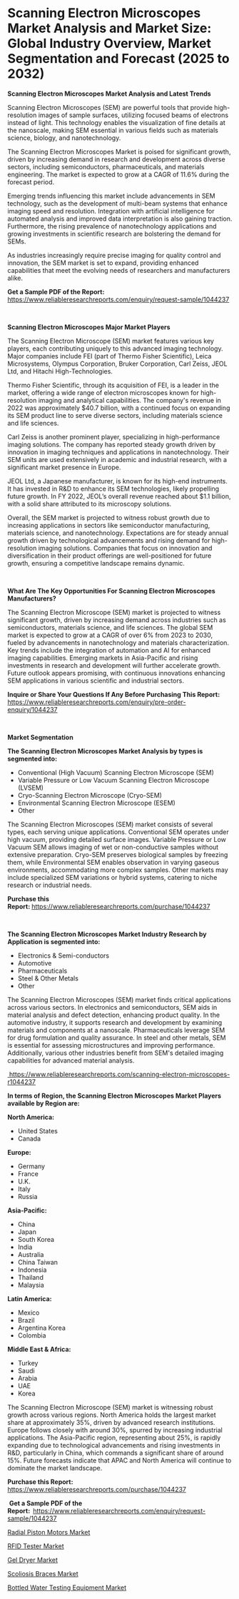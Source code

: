 <p><h1>Scanning Electron Microscopes Market Analysis and Market Size: Global Industry Overview, Market Segmentation and Forecast (2025 to 2032)</h1></p><p><strong>Scanning Electron Microscopes Market Analysis and Latest Trends</strong></p>
<p><p>Scanning Electron Microscopes (SEM) are powerful tools that provide high-resolution images of sample surfaces, utilizing focused beams of electrons instead of light. This technology enables the visualization of fine details at the nanoscale, making SEM essential in various fields such as materials science, biology, and nanotechnology.</p><p>The Scanning Electron Microscopes Market is poised for significant growth, driven by increasing demand in research and development across diverse sectors, including semiconductors, pharmaceuticals, and materials engineering. The market is expected to grow at a CAGR of 11.6% during the forecast period. </p><p>Emerging trends influencing this market include advancements in SEM technology, such as the development of multi-beam systems that enhance imaging speed and resolution. Integration with artificial intelligence for automated analysis and improved data interpretation is also gaining traction. Furthermore, the rising prevalence of nanotechnology applications and growing investments in scientific research are bolstering the demand for SEMs. </p><p>As industries increasingly require precise imaging for quality control and innovation, the SEM market is set to expand, providing enhanced capabilities that meet the evolving needs of researchers and manufacturers alike.</p></p>
<p><strong>Get a Sample PDF of the Report:&nbsp;</strong> <a href="https://www.reliableresearchreports.com/enquiry/request-sample/1044237?utm_campaign=102&utm_medium=2&utm_source=Github&utm_content=ia&utm_term=18022025&utm_id=scanning-electron-microscopes">https://www.reliableresearchreports.com/enquiry/request-sample/1044237</a></p>
<p>&nbsp;</p>
<p><strong>Scanning Electron Microscopes Major Market Players</strong></p>
<p><p>The Scanning Electron Microscope (SEM) market features various key players, each contributing uniquely to this advanced imaging technology. Major companies include FEI (part of Thermo Fisher Scientific), Leica Microsystems, Olympus Corporation, Bruker Corporation, Carl Zeiss, JEOL Ltd, and Hitachi High-Technologies. </p><p>Thermo Fisher Scientific, through its acquisition of FEI, is a leader in the market, offering a wide range of electron microscopes known for high-resolution imaging and analytical capabilities. The company's revenue in 2022 was approximately $40.7 billion, with a continued focus on expanding its SEM product line to serve diverse sectors, including materials science and life sciences.</p><p>Carl Zeiss is another prominent player, specializing in high-performance imaging solutions. The company has reported steady growth driven by innovation in imaging techniques and applications in nanotechnology. Their SEM units are used extensively in academic and industrial research, with a significant market presence in Europe.</p><p>JEOL Ltd, a Japanese manufacturer, is known for its high-end instruments. It has invested in R&D to enhance its SEM technologies, likely propelling future growth. In FY 2022, JEOL’s overall revenue reached about $1.1 billion, with a solid share attributed to its microscopy solutions.</p><p>Overall, the SEM market is projected to witness robust growth due to increasing applications in sectors like semiconductor manufacturing, materials science, and nanotechnology. Expectations are for steady annual growth driven by technological advancements and rising demand for high-resolution imaging solutions. Companies that focus on innovation and diversification in their product offerings are well-positioned for future growth, ensuring a competitive landscape remains dynamic.</p></p>
<p>&nbsp;</p>
<p><strong>What Are The Key Opportunities For Scanning Electron Microscopes Manufacturers?</strong></p>
<p><p>The Scanning Electron Microscope (SEM) market is projected to witness significant growth, driven by increasing demand across industries such as semiconductors, materials science, and life sciences. The global SEM market is expected to grow at a CAGR of over 6% from 2023 to 2030, fueled by advancements in nanotechnology and materials characterization. Key trends include the integration of automation and AI for enhanced imaging capabilities. Emerging markets in Asia-Pacific and rising investments in research and development will further accelerate growth. Future outlook appears promising, with continuous innovations enhancing SEM applications in various scientific and industrial sectors.</p></p>
<p><strong>Inquire or Share Your Questions If Any Before Purchasing This Report:</strong> <a href="https://www.reliableresearchreports.com/enquiry/pre-order-enquiry/1044237?utm_campaign=102&utm_medium=2&utm_source=Github&utm_content=ia&utm_term=18022025&utm_id=scanning-electron-microscopes">https://www.reliableresearchreports.com/enquiry/pre-order-enquiry/1044237</a></p>
<p>&nbsp;</p>
<p><strong>Market Segmentation</strong></p>
<p><strong>The Scanning Electron Microscopes Market Analysis by types is segmented into:</strong></p>
<p><ul><li>Conventional (High Vacuum) Scanning Electron Microscope (SEM)</li><li>Variable Pressure or Low Vacuum Scanning Electron Microscope (LVSEM)</li><li>Cryo-Scanning Electron Microscope (Cryo-SEM)</li><li>Environmental Scanning Electron Microscope (ESEM)</li><li>Other</li></ul></p>
<p><p>The Scanning Electron Microscopes (SEM) market consists of several types, each serving unique applications. Conventional SEM operates under high vacuum, providing detailed surface images. Variable Pressure or Low Vacuum SEM allows imaging of wet or non-conductive samples without extensive preparation. Cryo-SEM preserves biological samples by freezing them, while Environmental SEM enables observation in varying gaseous environments, accommodating more complex samples. Other markets may include specialized SEM variations or hybrid systems, catering to niche research or industrial needs.</p></p>
<p><strong>Purchase this Report:&nbsp;</strong><a href="https://www.reliableresearchreports.com/purchase/1044237?utm_campaign=102&utm_medium=2&utm_source=Github&utm_content=ia&utm_term=18022025&utm_id=scanning-electron-microscopes">https://www.reliableresearchreports.com/purchase/1044237</a></p>
<p>&nbsp;</p>
<p><strong>The Scanning Electron Microscopes Market Industry Research by Application is segmented into:</strong></p>
<p><ul><li>Electronics & Semi-conductors</li><li>Automotive</li><li>Pharmaceuticals</li><li>Steel & Other Metals</li><li>Other</li></ul></p>
<p><p>The Scanning Electron Microscopes (SEM) market finds critical applications across various sectors. In electronics and semiconductors, SEM aids in material analysis and defect detection, enhancing product quality. In the automotive industry, it supports research and development by examining materials and components at a nanoscale. Pharmaceuticals leverage SEM for drug formulation and quality assurance. In steel and other metals, SEM is essential for assessing microstructures and improving performance. Additionally, various other industries benefit from SEM's detailed imaging capabilities for advanced material analysis.</p></p>
<p><a href="https://www.reliableresearchreports.com/scanning-electron-microscopes-r1044237?utm_campaign=102&utm_medium=2&utm_source=Github&utm_content=ia&utm_term=18022025&utm_id=scanning-electron-microscopes">&nbsp;https://www.reliableresearchreports.com/scanning-electron-microscopes-r1044237</a></p>
<p><strong>In terms of Region, the Scanning Electron Microscopes Market Players available by Region are:</strong></p>
<p>
    <p> <strong> North America: </strong>
        <ul>
            <li>United States</li>
            <li>Canada</li>
        </ul>
        </p> 
    <p> <strong> Europe: </strong>
        <ul>
            <li>Germany</li>
            <li>France</li>
            <li>U.K.</li>
            <li>Italy</li>
            <li>Russia</li>
        </ul>
        </p> 
    <p> <strong> Asia-Pacific: </strong>
        <ul>
            <li>China</li>
            <li>Japan</li>
            <li>South Korea</li>
            <li>India</li>
            <li>Australia</li>
            <li>China Taiwan</li>
            <li>Indonesia</li>
            <li>Thailand</li>
            <li>Malaysia</li>
        </ul>
        </p> 
    <p> <strong> Latin America: </strong>
        <ul>
            <li>Mexico</li>
            <li>Brazil</li>
            <li>Argentina Korea</li>
            <li>Colombia</li>
        </ul>
        </p> 
    <p> <strong> Middle East & Africa: </strong>
        <ul>
            <li>Turkey</li>
            <li>Saudi</li>
            <li>Arabia</li>
            <li>UAE</li>
            <li>Korea</li>
        </ul>
    </p>
    </p>
<p><p>The Scanning Electron Microscope (SEM) market is witnessing robust growth across various regions. North America holds the largest market share at approximately 35%, driven by advanced research institutions. Europe follows closely with around 30%, spurred by increasing industrial applications. The Asia-Pacific region, representing about 25%, is rapidly expanding due to technological advancements and rising investments in R&D, particularly in China, which commands a significant share of around 15%. Future forecasts indicate that APAC and North America will continue to dominate the market landscape.</p></p>
<p><strong>Purchase this Report: </strong><a href="https://www.reliableresearchreports.com/purchase/1044237?utm_campaign=102&utm_medium=2&utm_source=Github&utm_content=ia&utm_term=18022025&utm_id=scanning-electron-microscopes">https://www.reliableresearchreports.com/purchase/1044237</a></p>
<p>&nbsp;<strong>Get a Sample PDF of the Report:&nbsp;&nbsp;</strong><a href="https://www.reliableresearchreports.com/enquiry/request-sample/1044237?utm_campaign=102&utm_medium=2&utm_source=Github&utm_content=ia&utm_term=18022025&utm_id=scanning-electron-microscopes">https://www.reliableresearchreports.com/enquiry/request-sample/1044237</a></p>
<p><strong></strong></p>
<p><p><a href="https://github.com/simurmarzoa/Market-Research-Report-List-1/blob/main/radial-piston-motors-market.md?utm_campaign=102&utm_medium=2&utm_source=Github&utm_content=ia&utm_term=18022025&utm_id=scanning-electron-microscopes">Radial Piston Motors Market</a></p><p><a href="https://github.com/dbichayison/Market-Research-Report-List-1/blob/main/rfid-tester-market.md?utm_campaign=102&utm_medium=2&utm_source=Github&utm_content=ia&utm_term=18022025&utm_id=scanning-electron-microscopes">RFID Tester Market</a></p><p><a href="https://github.com/tumacaakesha78/Market-Research-Report-List-1/blob/main/gel-dryer-market.md?utm_campaign=102&utm_medium=2&utm_source=Github&utm_content=ia&utm_term=18022025&utm_id=scanning-electron-microscopes">Gel Dryer Market</a></p><p><a href="https://github.com/borgomornar/Market-Research-Report-List-1/blob/main/scoliosis-braces-market.md?utm_campaign=102&utm_medium=2&utm_source=Github&utm_content=ia&utm_term=18022025&utm_id=scanning-electron-microscopes">Scoliosis Braces Market</a></p><p><a href="https://github.com/gethunsides/Market-Research-Report-List-1/blob/main/bottled-water-testing-equipment-market.md?utm_campaign=102&utm_medium=2&utm_source=Github&utm_content=ia&utm_term=18022025&utm_id=scanning-electron-microscopes">Bottled Water Testing Equipment Market</a></p></p>